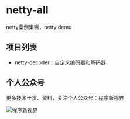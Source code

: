 # netty-all
netty案例集锦，netty demo

## 项目列表

- netty-decoder：自定义编码器和解码器

## 个人公众号

更多技术干货、资料，关注个人公众号：程序新视界

![程序新视界](https://www.choupangxia.com/wp-content/uploads/2019/07/weixin.jpg)
